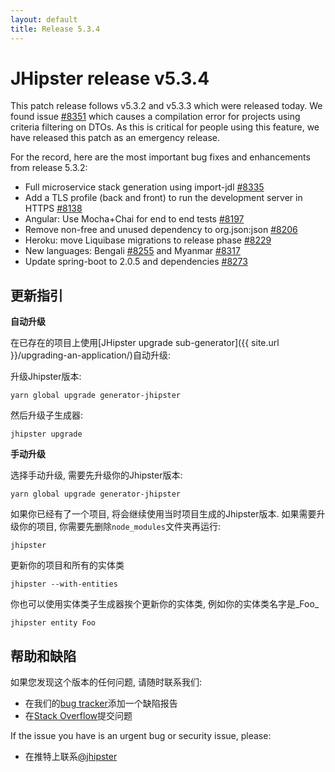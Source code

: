 ```yaml
---
layout: default
title: Release 5.3.4
---
```


JHipster release v5.3.4
==================

This patch release follows v5.3.2 and v5.3.3 which were released today. We found issue [#8351](https://github.com/jhipster/generator-jhipster/issues/8351) which causes a compilation error for projects using criteria filtering on DTOs. As this is critical for people using this feature, we have released this patch as an emergency release.

For the record, here are the most important bug fixes and enhancements from release 5.3.2:

- Full microservice stack generation using import-jdl [#8335](https://github.com/jhipster/generator-jhipster/pull/8335/)
- Add a TLS profile (back and front) to run the development server in HTTPS [#8138](https://github.com/jhipster/generator-jhipster/pull/8138)
- Angular: Use Mocha+Chai for end to end tests [#8197](https://github.com/jhipster/generator-jhipster/pull/8197)
- Remove non-free and unused dependency to org.json:json [#8206](https://github.com/jhipster/generator-jhipster/issues/8206)
- Heroku: move Liquibase migrations to release phase [#8229](https://github.com/jhipster/generator-jhipster/pull/8229)
- New languages: Bengali [#8255](https://github.com/jhipster/generator-jhipster/pull/8255) and Myanmar [#8317](https://github.com/jhipster/generator-jhipster/pull/8317)
- Update spring-boot to 2.0.5 and dependencies [#8273](https://github.com/jhipster/generator-jhipster/pull/8273)

更新指引
------------

**自动升级**

在已存在的项目上使用[JHipster upgrade sub-generator]({{ site.url }}/upgrading-an-application/)自动升级:

升级Jhipster版本:

```
yarn global upgrade generator-jhipster
```

然后升级子生成器:

```
jhipster upgrade
```

**手动升级**

选择手动升级, 需要先升级你的Jhipster版本:

```
yarn global upgrade generator-jhipster
```

如果你已经有了一个项目, 将会继续使用当时项目生成的Jhipster版本.
如果需要升级你的项目, 你需要先删除`node_modules`文件夹再运行:

```
jhipster
```

更新你的项目和所有的实体类

```
jhipster --with-entities
```

你也可以使用实体类子生成器挨个更新你的实体类, 例如你的实体类名字是_Foo_

```
jhipster entity Foo
```

帮助和缺陷
--------------

如果您发现这个版本的任何问题, 请随时联系我们:

- 在我们的[bug tracker](https://github.com/jhipster/generator-jhipster/issues?state=open)添加一个缺陷报告
- 在[Stack Overflow](http://stackoverflow.com/tags/jhipster/info)提交问题

If the issue you have is an urgent bug or security issue, please:

- 在推特上联系[@jhipster](https://twitter.com/jhipster)
